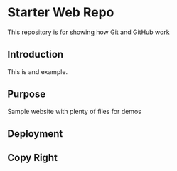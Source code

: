 # Starter Web Repo

This repository is for showing how Git and GitHub work

## Introduction

This is and example.

## Purpose

Sample website with plenty of files for demos

## Deployment

## Copy Right
